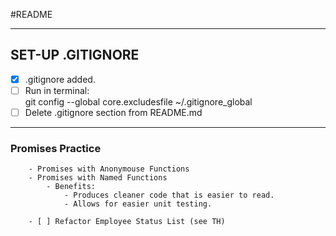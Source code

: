 #README

------------------------
## SET-UP .GITIGNORE
- [X] .gitignore added.
- [ ] Run in terminal:  
	git config --global core.excludesfile ~/.gitignore_global
- [ ] Delete .gitignore section from README.md
------------------------

### Promises Practice
		- Promises with Anonymouse Functions
		- Promises with Named Functions
			- Benefits:
				- Produces cleaner code that is easier to read.
				- Allows for easier unit testing.
				
		- [ ] Refactor Employee Status List (see TH)
